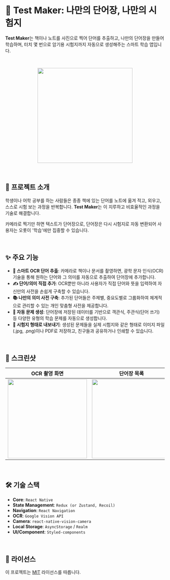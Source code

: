 # 📸 Test Maker: 나만의 단어장, 나만의 시험지

**Test Maker**는 책이나 노트를 사진으로 찍어 단어를 추출하고, 나만의 단어장을 만들어 학습하며, 터치 몇 번으로 암기용 시험지까지 자동으로 생성해주는 스마트 학습 앱입니다.

<br>

<p align="center">
  <img src="https://path.to/your/app/demo.gif" width="300">
</p>

<br>

## 📖 프로젝트 소개

학생이나 어학 공부를 하는 사람들은 종종 책에 있는 단어를 노트에 옮겨 적고, 외우고, 스스로 시험 보는 과정을 반복합니다. **Test Maker**는 이 지루하고 비효율적인 과정을 기술로 해결합니다.

카메라로 찍기만 하면 텍스트가 단어장으로, 단어장은 다시 시험지로 자동 변환되어 사용자는 오롯이 '학습'에만 집중할 수 있습니다.

<br>

## ✨ 주요 기능

* **📸 스마트 OCR 단어 추출**: 카메라로 책이나 문서를 촬영하면, 광학 문자 인식(OCR) 기술을 통해 원하는 단어와 그 의미를 자동으로 추출하여 단어장에 추가합니다.
* **✍️ 단어/의미 직접 추가**: OCR뿐만 아니라 사용자가 직접 단어와 뜻을 입력하여 자신만의 사전을 손쉽게 구축할 수 있습니다.
* **📚 나만의 의미 사전 구축**: 추가된 단어들은 주제별, 중요도별로 그룹화하여 체계적으로 관리할 수 있는 개인 맞춤형 사전을 제공합니다.
* **🧠 자동 문제 생성**: 단어장에 저장된 데이터를 기반으로 객관식, 주관식(단어 쓰기) 등 다양한 유형의 학습 문제를 자동으로 생성합니다.
* **📄 시험지 형태로 내보내기**: 생성된 문제들을 실제 시험지와 같은 형태로 이미지 파일(.jpg, .png)이나 PDF로 저장하고, 친구들과 공유하거나 인쇄할 수 있습니다.

<br>

## 📱 스크린샷

| OCR 촬영 화면 | 단어장 목록 | 문제 풀이 화면 |
| :---: | :---: | :---: |
| <img src="https://path.to/your/ocr-screen.png" width="250"> | <img src="https://path.to/your/wordlist-screen.png" width="250"> | <img src="https://path.to/your/quiz-screen.png" width="250"> |

<br>

## 🛠️ 기술 스택

* **Core**: `React Native`
* **State Management**: `Redux (or Zustand, Recoil)`
* **Navigation**: `React Navigation`
* **OCR**:  `Google Vision API`
* **Camera**: `react-native-vision-camera`
* **Local Storage**: `AsyncStorage` / `Realm`
* **UI/Component**: `Styled-components`

<br>

## 📜 라이선스

이 프로젝트는 [MIT](LICENSE.md) 라이선스를 따릅니다.